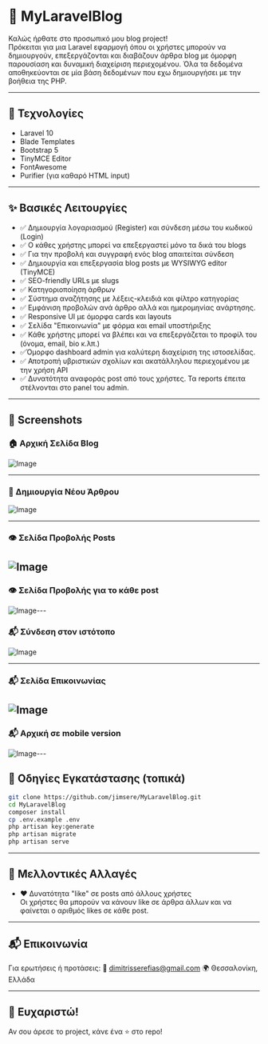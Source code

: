 # 📝 MyLaravelBlog

Καλώς ήρθατε στο προσωπικό μου blog project!  
Πρόκειται για μια Laravel εφαρμογή όπου οι χρήστες μπορούν να δημιουργούν, επεξεργάζονται και διαβάζουν άρθρα blog με όμορφη παρουσίαση και δυναμική διαχείριση περιεχομένου. Όλα τα δεδομένα αποθηκεύονται σε μία βάση δεδομένων που εχω δημιουργήσει με την βοήθεια της PHP.

---

## 🔧 Τεχνολογίες

- Laravel 10
- Blade Templates
- Bootstrap 5
- TinyMCE Editor
- FontAwesome
- Purifier (για καθαρό HTML input)

---

## ✨ Βασικές Λειτουργίες

- ✅ Δημιουργία λογαριασμού (Register) και σύνδεση μέσω του κωδικού (Login)
- ✅ Ο κάθες χρήστης μπορεί να επεξεργαστεί μόνο τα δικά του blogs
- ✅ Για την προβολή και συγγραφή ενός blog απαιτείται σύνδεση
- ✅ Δημιουργία και επεξεργασία blog posts με WYSIWYG editor (TinyMCE)
- ✅ SEO-friendly URLs με slugs
- ✅ Κατηγοριοποίηση άρθρων
- ✅ Σύστημα αναζήτησης με λέξεις-κλειδιά και φίλτρο κατηγορίας
- ✅ Εμφάνιση προβολών ανά άρθρο αλλά και ημερομηνίας ανάρτησης.
- ✅ Responsive UI με όμορφα cards και layouts
- ✅ Σελίδα "Επικοινωνία" με φόρμα και email υποστήριξης
- ✅ Κάθε χρήστης μπορεί να βλέπει και να επεξεργάζεται το προφίλ του (όνομα, email, bio κ.λπ.)
- ✅Όμορφο dashboard admin για καλύτερη διαχείριση της ιστοσελίδας.
- ✅ Αποτροπή υβριστικών σχολίων και ακατάλληλου περιεχομένου με την χρήση API
- ✅ Δυνατότητα αναφοράς post από τους χρήστες. Τα reports έπειτα στέλνονται στο panel του admin.

---

## 📸 Screenshots

### 🏠 Αρχική Σελίδα Blog

![Image](https://github.com/user-attachments/assets/e1494ae2-a02b-49db-9494-45c6c1241850)


---

### 📝 Δημιουργία Νέου Άρθρου

![Image](https://github.com/user-attachments/assets/52127cd0-6ca1-464c-8d7d-2ccf59842b05)

---

### 👁️ Σελίδα Προβολής Posts

![Image](https://github.com/user-attachments/assets/fa7f4a2c-a102-4d97-9b19-b6f8e70066ff)
---
### 👁️ Σελίδα Προβολής για το κάθε post

![Image](https://github.com/user-attachments/assets/62df2474-97d9-45cf-891d-ffecf05e4af8)---
### 📬 Σύνδεση στον ιστότοπο

![Image](https://github.com/user-attachments/assets/050d145b-d1a3-4f6a-b0e9-9c7da0b4d40f)

---
### 📬 Σελίδα Επικοινωνίας

![Image](https://github.com/user-attachments/assets/8c759246-2543-472a-96ab-96881afd8458)
---
### 📬 Αρχική σε mobile version

![Image](https://github.com/user-attachments/assets/81ae1c6d-9088-4839-8508-bc836c78e305)---
## 🚀 Οδηγίες Εγκατάστασης (τοπικά)

```bash
git clone https://github.com/jimsere/MyLaravelBlog.git
cd MyLaravelBlog
composer install
cp .env.example .env
php artisan key:generate
php artisan migrate
php artisan serve
```
---

## 🚧 Μελλοντικές Αλλαγές

- ❤️ Δυνατότητα "like" σε posts από άλλους χρήστες  
  Οι χρήστες θα μπορούν να κάνουν like σε άρθρα άλλων και να φαίνεται ο αριθμός likes σε κάθε post.

---

## 📬 Επικοινωνία
Για ερωτήσεις ή προτάσεις: 📧 dimitrisserefias@gmail.com
🌍 Θεσσαλονίκη, Ελλάδα

---

## 🖤 Ευχαριστώ!
Αν σου άρεσε το project, κάνε ένα ⭐ στο repo!
